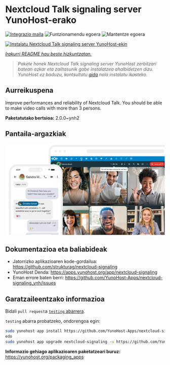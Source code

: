 <!--
Ohart ongi: README hau automatikoki sortu da <https://github.com/YunoHost/apps/tree/master/tools/readme_generator>ri esker
EZ editatu eskuz.
-->

# Nextcloud Talk signaling server YunoHost-erako

[![Integrazio maila](https://dash.yunohost.org/integration/nextcloud-signaling.svg)](https://ci-apps.yunohost.org/ci/apps/nextcloud-signaling/) ![Funtzionamendu egoera](https://ci-apps.yunohost.org/ci/badges/nextcloud-signaling.status.svg) ![Mantentze egoera](https://ci-apps.yunohost.org/ci/badges/nextcloud-signaling.maintain.svg)

[![Instalatu Nextcloud Talk signaling server YunoHost-ekin](https://install-app.yunohost.org/install-with-yunohost.svg)](https://install-app.yunohost.org/?app=nextcloud-signaling)

*[Irakurri README hau beste hizkuntzatan.](./ALL_README.md)*

> *Pakete honek Nextcloud Talk signaling server YunoHost zerbitzari batean azkar eta zailtasunik gabe instalatzea ahalbidetzen dizu.*  
> *YunoHost ez baduzu, kontsultatu [gida](https://yunohost.org/install) nola instalatu ikasteko.*

## Aurreikuspena

Improve performances and reliability of Nextcloud Talk. You should be able to make video calls with more than 3 persons.


**Paketatutako bertsioa:** 2.0.0~ynh2

## Pantaila-argazkiak

![Nextcloud Talk signaling server(r)en pantaila-argazkia](./doc/screenshots/nextcloud-hub7-talk-preview.webp)

## Dokumentazioa eta baliabideak

- Jatorrizko aplikazioaren kode-gordailua: <https://github.com/strukturag/nextcloud-signaling>
- YunoHost Denda: <https://apps.yunohost.org/app/nextcloud-signaling>
- Eman errore baten berri: <https://github.com/YunoHost-Apps/nextcloud-signaling_ynh/issues>

## Garatzaileentzako informazioa

Bidali `pull request`a [`testing` abarrera](https://github.com/YunoHost-Apps/nextcloud-signaling_ynh/tree/testing).

`testing` abarra probatzeko, ondorengoa egin:

```bash
sudo yunohost app install https://github.com/YunoHost-Apps/nextcloud-signaling_ynh/tree/testing --debug
edo
sudo yunohost app upgrade nextcloud-signaling -u https://github.com/YunoHost-Apps/nextcloud-signaling_ynh/tree/testing --debug
```

**Informazio gehiago aplikazioaren paketatzeari buruz:** <https://yunohost.org/packaging_apps>
